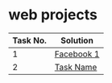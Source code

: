 # web projects
| Task No. | Solution |
|-|-|
| 1 | [Facebook 1](https://akshay-s-nair.github.io/web_projects/facebook%20me) |
| 2 | [Task Name](<LINK_TO_YOUR_SOLUTION>) |
